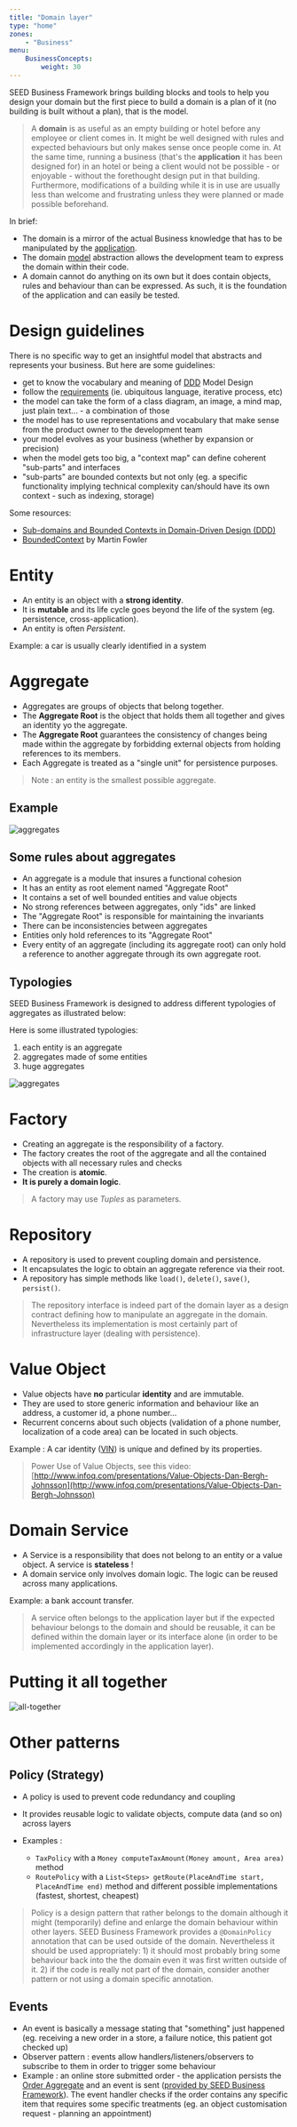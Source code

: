 ```yaml
---
title: "Domain layer"
type: "home"
zones:
    - "Business"
menu:
    BusinessConcepts:
        weight: 30
---
```



SEED Business Framework brings building blocks and tools to help you design your domain but the first piece to build a domain is a plan of it (no building is built without a plan), that is the model.

> A **domain** is as useful as an empty building or hotel before any employee or client comes in. It might be well designed with rules and expected behaviours but only makes sense once people come in. At the same time, running a business (that's the **application** it has been designed for) in an hotel or being a client would not be possible - or enjoyable - without the forethought design put in that building. Furthermore, modifications of a building while it is in use are usually less than welcome and frustrating unless they were planned or made possible beforehand. 

In brief:

- The domain is a mirror of the actual Business knowledge that has to be manipulated by the [application](#!/business-doc/understanding-ddd/application-layer).
- The domain [model](#!/business-doc/understanding-ddd/domain-layer#model) abstraction allows the development team to express the domain within their code.
- A domain cannot do anything on its own but it does contain objects, rules and behaviour than can be expressed. As such, it is the foundation of the application and can easily be tested.

# Design guidelines

There is no specific way to get an insightful model that abstracts and represents your business. But here are some guidelines:

- get to know the vocabulary and meaning of [DDD](#!/business-doc/understanding-ddd#introduction) Model Design
- follow the [requirements](#!/business-doc/requirements) (ie. ubiquitous language, iterative process, etc)
- the model can take the form of a class diagram, an image, a mind map, just plain text... - a combination of those
- the model has to use representations and vocabulary that make sense from the product owner to the development team
- your model evolves as your business (whether by expansion or precision)
- when the model gets too big, a "context map" can define coherent "sub-parts" and interfaces
- "sub-parts" are bounded contexts but not only (eg. a specific functionality implying technical complexity can/should have its own context - such as indexing, storage)

Some resources:

- [Sub-domains and Bounded Contexts in Domain-Driven Design (DDD)](http://gorodinski.com/blog/2013/04/29/sub-domains-and-bounded-contexts-in-domain-driven-design-ddd)
- [BoundedContext](http://martinfowler.com/bliki/BoundedContext.html) by Martin Fowler

# Entity

- An entity is an object with a **strong identity**. 
- It is **mutable** and its life cycle goes beyond the life of the system (eg. persistence, cross-application).
- An entity is often *Persistent*.

Example: a car is usually clearly identified in a system

# Aggregate

- Aggregates are groups of objects that belong together. 
- The **Aggregate Root** is the object that holds them all together and gives an identity yo the aggregate.
- The **Aggregate Root** guarantees the consistency of changes being made within the aggregate by forbidding external objects from holding references to its members.
- Each Aggregate is treated as a "single unit" for persistence purposes.

> Note : an entity is the smallest possible aggregate.

## Example 

![aggregates](/img/business/aggregates.png)

## Some rules about aggregates

- An aggregate is a module that insures a functional cohesion
- It has an entity as root element named "Aggregate Root"
- It contains a set of well bounded entities and value objects
- No strong references between aggregates, only "ids" are linked
- The "Aggregate Root" is responsible for maintaining the invariants
- There can be inconsistencies between aggregates 
- Entities only hold references to its "Aggregate Root"
- Every entity of an aggregate (including its aggregate root) can only hold 
a reference to another aggregate through its own aggregate root.

## Typologies

SEED Business Framework is designed to address different typologies of aggregates as illustrated below:

Here is some illustrated typologies:

1. each entity is an aggregate
2. aggregates made of some entities
3. huge aggregates

![aggregates](/img/business/aggregates-typologies.png)

# Factory

- Creating an aggregate is the responsibility of a factory. 
- The factory creates the root of the aggregate and all the contained objects with all necessary rules and checks
- The creation is **atomic**. 
- **It is purely a domain logic**.

> A factory may use *Tuples* as parameters.

# Repository

- A repository is used to prevent coupling domain and persistence. 
- It encapsulates the logic to obtain an aggregate reference via their root.
- A repository has simple methods like `load()`, `delete()`, `save()`, `persist()`. 

> The repository interface is indeed part of the domain layer as a design contract defining how to manipulate an aggregate in the domain. 
> Nevertheless its implementation is most certainly part of infrastructure layer (dealing with persistence).

# Value Object

- Value objects have **no** particular **identity** and are immutable. 
- They are used to store generic information and behaviour like an address, a customer id, a phone number... 
- Recurrent concerns about such objects (validation of a phone number, localization of a code area) can be located in such objects.

Example : A car identity ([VIN](#!/business-doc/hands-on-domain#example-2---vin)) is unique and defined by its properties.

> Power Use of Value Objects, see this video: [http://www.infoq.com/presentations/Value-Objects-Dan-Bergh-Johnsson](http://www.infoq.com/presentations/Value-Objects-Dan-Bergh-Johnsson)

# Domain Service

- A Service is a responsibility that does not belong to an entity or a value object. A service is **stateless** !
- A domain service only involves domain logic. The logic can be reused across many applications. 

Example: a bank account transfer.

> A service often belongs to the application layer but if the expected behaviour belongs to the domain and should be reusable, it can be defined within the domain layer or its interface alone (in order to be implemented accordingly in the application layer).

# Putting it all together

![all-together](/img/business/all-domain.png)

# Other patterns

## Policy (Strategy)

- A policy is used to prevent code redundancy and coupling
- It provides reusable logic to validate objects, compute data (and so on) across layers
- Examples : 

	- `TaxPolicy` with a `Money computeTaxAmount(Money amount, Area area)` method
	- `RoutePolicy` with a `List<Steps> getRoute(PlaceAndTime start, PlaceAndTime end)` method and different possible implementations (fastest, shortest, cheapest)

> Policy is a design pattern that rather belongs to the domain although it might (temporarily) define and enlarge the domain behaviour within other layers. SEED Business Framework provides a `@DomainPolicy` annotation that can be used outside of the domain. Nevertheless it should be used appropriately: 1) it should most probably bring some behaviour back into the the domain even it was first written outside of it. 2) if the code is really not part of the domain, consider another pattern or not using a domain specific annotation.

## Events

- An event is basically a message stating that "something" just happened (eg. receiving a new order in a store, a failure notice, this patient got checked up)
- Observer pattern : events allow handlers/listeners/observers to subscribe to them in order to trigger some behaviour
- Example : an online store submitted order - the application persists the [Order Aggregate](#!/business-doc/hands-on-domain#basejpaaggregateroot) and an event is sent ([provided by SEED Business Framework](#!/business-doc/build-domain/using-events#provided-events)). The event handler checks if the order contains any specific item that requires some specific treatments (eg. an object customisation request - planning an appointment) 
